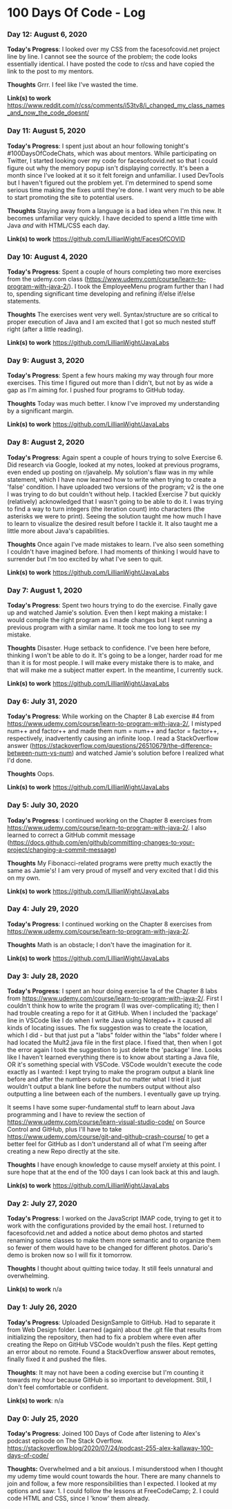 # 100 Days Of Code - Log

### Day 12: August 6, 2020

**Today's Progress**: I looked over my CSS from the facesofcovid.net project line by line. I cannot see the source of the problem; the code looks essentially identical. I have posted the code to r/css and have copied the link to the post to my mentors.

**Thoughts**
Grrr. I feel like I've wasted the time.

**Link(s) to work**
https://www.reddit.com/r/css/comments/i53tv8/i_changed_my_class_names_and_now_the_code_doesnt/


### Day 11: August 5, 2020

**Today's Progress**: I spent just about an hour following tonight's #100DaysOfCodeChats, which was about mentors. While participating on Twitter, I started looking over my code for facesofcovid.net so that I could figure out why the memory popup isn't displaying correctly. It's been a month since I've looked at it so it felt foreign and unfamiliar. I used DevTools but I haven't figured out the problem yet. I'm determined to spend some serious time making the fixes until they're done. I want very much to be able to start promoting the site to potential users.

**Thoughts**
Staying away from a language is a bad idea when I'm this new. It becomes unfamiliar very quickly. I have decided to spend a little time with Java *and* with HTML/CSS each day.

**Link(s) to work**
https://github.com/LillianWight/FacesOfCOVID


### Day 10: August 4, 2020

**Today's Progress**: Spent a couple of hours completing two more exercises from the udemy.com class (https://www.udemy.com/course/learn-to-program-with-java-2/). I took the EmployeeMenu program further than I had to, spending significant time developing and refining if/else if/else statements.

**Thoughts**
The exercises went very well. Syntax/structure are so critical to proper execution of Java and I am excited that I got so much nested stuff right (after a little reading). 

**Link(s) to work**
https://github.com/LillianWight/JavaLabs


### Day 9: August 3, 2020

**Today's Progress**: Spent a few hours making my way through four more exercises. This time I figured out more than I didn't, but not by as wide a gap as I'm aiming for. I pushed four programs to GitHub today.

**Thoughts**
Today was much better. I know I've improved my understanding by a significant margin.

**Link(s) to work**
https://github.com/LillianWight/JavaLabs


### Day 8: August 2, 2020

**Today's Progress**: Again spent a couple of hours trying to solve Exercise 6. Did research via Google, looked at my notes, looked at previous programs, even ended up posting on r/javahelp. My solution's flaw was in my while statement, which I have now learned how to write when trying to create a 'false' condition. I have uploaded two versions of the program; v2 is the one I was trying to do but couldn't without help. I tackled Exercise 7 but quickly (relatively) acknowledged that I wasn't going to be able to do it. I was trying to find a way to turn integers (the iteration count) into characters (the asterisks we were to print). Seeing the solution taught me how much I have to learn to visualize the desired result before I tackle it. It also taught me a little more about Java's capabilities.

**Thoughts**
Once again I've made mistakes to learn. I've also seen something I couldn't have imagined before. I had moments of thinking I would have to surrender but I'm too excited by what I've seen to quit.

**Link(s) to work**
https://github.com/LillianWight/JavaLabs


### Day 7: August 1, 2020

**Today's Progress**: Spent two hours trying to do the exercise. Finally gave up and watched Jamie's solution. Even then I kept making a mistake: I would compile the right program as I made changes but I kept running a previous program with a similar name. It took me too long to see my mistake.

**Thoughts**
Disaster. Huge setback to confidence. I've been here before, thinking I won't be able to do it. It's going to be a longer, harder road for me than it is for most people. I will make every mistake there is to make, and that will make me a subject matter expert. In the meantime, I currently suck.

**Link(s) to work**
https://github.com/LillianWight/JavaLabs


### Day 6: July 31, 2020

**Today's Progress**: While working on the Chapter 8 Lab exercise #4 from https://www.udemy.com/course/learn-to-program-with-java-2/, I mistyped num++ and factor++ and made them num = num++ and factor = factor++, respectively, inadvertently causing an infinite loop. I read a StackOverflow answer (https://stackoverflow.com/questions/26510679/the-difference-between-num-vs-num) and watched Jamie's solution before I realized what I'd done.

**Thoughts**
Oops.

**Link(s) to work**
https://github.com/LillianWight/JavaLabs


### Day 5: July 30, 2020

**Today's Progress**: I continued working on the Chapter 8 exercises from https://www.udemy.com/course/learn-to-program-with-java-2/. I also learned to correct a GitHub commit message (https://docs.github.com/en/github/committing-changes-to-your-project/changing-a-commit-message)

**Thoughts**
My Fibonacci-related programs were pretty much exactly the same as Jamie's! I am very proud of myself and very excited that I did this on my own.

**Link(s) to work**
https://github.com/LillianWight/JavaLabs


### Day 4: July 29, 2020

**Today's Progress**: I continued working on the Chapter 8 exercises from https://www.udemy.com/course/learn-to-program-with-java-2/.

**Thoughts**
Math is an obstacle; I don't have the imagination for it.

**Link(s) to work**
https://github.com/LillianWight/JavaLabs


### Day 3: July 28, 2020

**Today's Progress**: I spent an hour doing exercise 1a of the Chapter 8 labs from https://www.udemy.com/course/learn-to-program-with-java-2/. First I couldn't think how to write the program (I was over-complicating it); then I had trouble creating a repo for it at GitHub. When I included the 'package' line in VSCode like I do when I write Java using Notepad++ it caused all kinds of locating issues. The fix suggestion was to create the location, which I did - but that just put a "labs" folder within the "labs" folder where I had located the Mult2.java file in the first place. I fixed that, then when I got the error again I took the suggestion to just delete the 'package' line. Looks like I haven't learned everything there is to know about starting a Java file, OR it's something special with VSCode.
VSCode wouldn't execute the code exactly as I wanted: I kept trying to make the program output a blank line before and after the numbers output but no matter what I tried it just wouldn't output a blank line before the numbers output without also outputting a line between each of the numbers. I eventually gave up trying.

It seems I have some super-fundamental stuff to learn about Java programming and I have to review the section of https://www.udemy.com/course/learn-visual-studio-code/ on Source Control and GitHub, plus I'll have to take https://www.udemy.com/course/git-and-github-crash-course/ to get a better feel for GitHub as I don't understand all of what I'm seeing after creating a new Repo directly at the site.


**Thoughts**
I have enough knowledge to cause myself anxiety at this point. I sure hope that at the end of the 100 days I can look back at this and laugh.

**Link(s) to work**
https://github.com/LillianWight/JavaLabs


### Day 2: July 27, 2020

**Today's Progress**: I worked on the JavaScript IMAP code, trying to get it to work with the configurations provided by the email host. I returned to facesofcovid.net and added a notice about demo photos and started renaming some classes to make them more semantic and to organize them so fewer of them would have to be changed for different photos. Dario's demo is broken now so I will fix it tomorrow.

**Thoughts** I thought about quitting twice today. It still feels unnatural and overwhelming.

**Link(s) to work**
n/a


### Day 1: July 26, 2020

**Today's Progress**: Uploaded DesignSample to GitHub. Had to separate it from Web Design folder. Learned (again) about the .git file that results from initializing the repository, then had to fix a problem where even after creating the Repo on GitHub VSCode wouldn't push the files. Kept getting an error about no remote. Found a StackOverflow answer about remotes, finally fixed it and pushed the files.

**Thoughts**: It may not have been a coding exercise but I'm counting it towards my hour because GitHub is so important to development. Still, I don't feel comfortable or confident.

**Link(s) to work**:
n/a


### Day 0: July 25, 2020

**Today's Progress**: Joined 100 Days of Code after listening to Alex's podcast episode on The Stack Overflow. https://stackoverflow.blog/2020/07/24/podcast-255-alex-kallaway-100-days-of-code/

**Thoughts:** Overwhelmed and a bit anxious. I misunderstood when I thought my udemy time would count towards the hour. There are many channels to join and follow, a few more responsibilities than I expected. I looked at my options and saw: 1. I could follow the lessons at FreeCodeCamp; 2. I could code HTML and CSS, since I 'know' them already.

